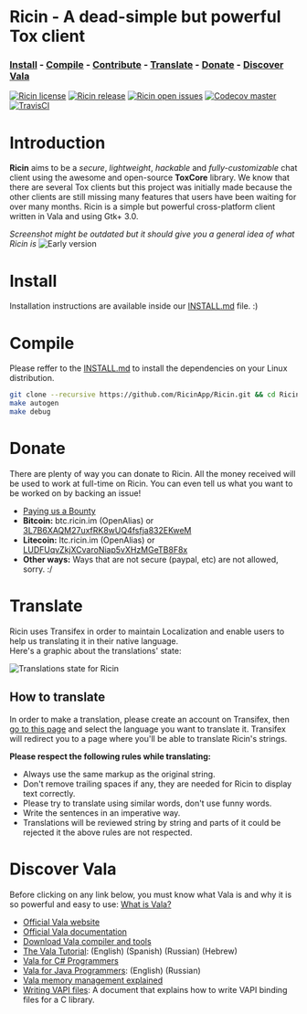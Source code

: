 # **Ricin** - A dead-simple but powerful Tox client
### [Install] - [Compile] - [Contribute] - [Translate] - [Donate] - [Discover Vala]

[![Ricin license](https://img.shields.io/badge/license-GPLv3-blue.svg?style=flat)](https://raw.githubusercontent.com/RicinApp/Ricin/master/LICENSE)
[![Ricin release](https://img.shields.io/github/release/RicinApp/Ricin.svg?style=flat&maxAge=2592000)](https://github.com/RicinApp/Ricin/releases/latest)
[![Ricin open issues](https://img.shields.io/github/issues/RicinApp/Ricin.svg?style=flat&maxAge=2592000)](https://github.com/RicinApp/Ricin/issues)
[![Codecov master](https://img.shields.io/codecov/c/github/RicinApp/Ricin/master.svg?style=flat&maxAge=2592000)](https://codecov.io/github/RicinApp/Ricin)
[![TravisCI](https://img.shields.io/travis/RicinApp/Ricin/master.svg?style=flat&maxAge=2592000)](https://travis-ci.org/RicinApp/Ricin)

# Introduction
**Ricin** aims to be a _secure_, _lightweight_, _hackable_ and _fully-customizable_ chat client using the awesome and open-source **ToxCore** library. We know that there are several Tox clients but this project was initially made because the other clients are still missing many features that users have been waiting for over many months. Ricin is a simple but powerful cross-platform client written in Vala and using Gtk+ 3.0.

_Screenshot might be outdated but it should give you a general idea of what Ricin is_
![Early version](https://ricin.im/static/images/ricin_01.png)

# Install
Installation instructions are available inside our [INSTALL.md] file. :)

# Compile
Please reffer to the [INSTALL.md] to install the dependencies on your Linux distribution.

```bash
git clone --recursive https://github.com/RicinApp/Ricin.git && cd Ricin
make autogen
make debug
```

# Donate
There are plenty of way you can donate to Ricin. All the money received will be used to work at full-time on Ricin. You can even tell us what you want to be worked on by backing an issue!
- [Paying us a Bounty]
- **Bitcoin:** btc.ricin.im (OpenAlias) or [3L7B6XAQM27uxfRK8wUQ4fsfja832EKweM](https://blockchain.info/address/3L7B6XAQM27uxfRK8wUQ4fsfja832EKweM)
- **Litecoin:** ltc.ricin.im (OpenAlias) or [LUDFUqvZkjXCvaroNiap5vXHzMGeTB8F8x](https://bchain.info/LTC/addr/LUDFUqvZkjXCvaroNiap5vXHzMGeTB8F8x)
- **Other ways:** Ways that are not secure (paypal, etc) are not allowed, sorry. :/

# Translate
Ricin uses Transifex in order to maintain Localization and enable users to help us translating it in their native language.  
Here's a graphic about the translations' state:

![Translations state for Ricin](https://www.transifex.com/projects/p/ricin/resource/ricinpot/chart/image_png)

## How to translate
In order to make a translation, please create an account on Transifex, then [go to this page] and select the language you want to translate it. Transifex will redirect you to a page where you'll be able to translate Ricin's strings.

**Please respect the following rules while translating:**
- Always use the same markup as the original string.
- Don't remove trailing spaces if any, they are needed for Ricin to display text correctly.
- Please try to translate using similar words, don't use funny words.
- Write the sentences in an imperative way.
- Translations will be reviewed string by string and parts of it could be rejected it the above rules are not respected.

# Discover Vala
Before clicking on any link below, you must know what Vala is and why it is so powerful and easy to use: [What is Vala?]

- [Official Vala website](https://live.gnome.org/Vala)
- [Official Vala documentation](http://www.valadoc.org)
- [Download Vala compiler and tools](https://wiki.gnome.org/Projects/Vala/Tools)
- [The Vala Tutorial](https://wiki.gnome.org/Projects/Vala/Tutorial): (English) (Spanish) (Russian) (Hebrew)
- [Vala for C# Programmers](https://wiki.gnome.org/Projects/Vala/ValaForCSharpProgrammers)
- [Vala for Java Programmers](https://wiki.gnome.org/Projects/Vala/ValaForJavaProgrammers): (English) (Russian)
- [Vala memory management explained](https://wiki.gnome.org/Projects/Vala/ReferenceHandling)
- [Writing VAPI files](https://wiki.gnome.org/Projects/Vala/LegacyBindings): A document that explains how to write VAPI binding files for a C library.

[Ricin]: https://ricin.im
[Install]: #install
[Compile]: #compile
[Contribute]: docs/CONTRIBUTING.md
[Translate]: #translate
[Donate]: #donate
[Discover Vala]: #discover-vala

[libtoxcore]: https://github.com/irungentoo/toxcore/blob/master/INSTALL.md
[meson]: http://mesonbuild.com/
[ninja]: http://martine.github.io/ninja/
[LastAvenger]: https://github.com/LastAvenger
[ricin-git]: https://aur.archlinux.org/packages/ricin-git
[INSTALL.md]: docs/INSTALL.md
[Paying us a Bounty]: https://www.bountysource.com/teams/RicinApp
[go to this page]: https://www.transifex.com/ricinapp/ricin/ricinpot/
[What is Vala?]: https://wiki.gnome.org/Projects/Vala/About
